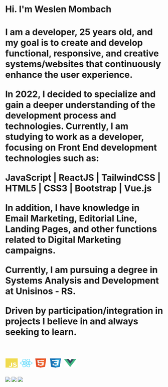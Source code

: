 <h1>Hi. I'm Weslen Mombach<h1/>
I am a developer, 25 years old, and my goal is to create and develop functional, responsive, and creative systems/websites that continuously enhance the user experience.

In 2022, I decided to specialize and gain a deeper understanding of the development process and technologies. Currently, I am studying to work as a developer, focusing on Front End development technologies such as:

JavaScript | ReactJS | TailwindCSS | HTML5 | CSS3 | Bootstrap | Vue.js

In addition, I have knowledge in Email Marketing, Editorial Line, Landing Pages, and other functions related to Digital Marketing campaigns.

Currently, I am pursuing a degree in Systems Analysis and Development at Unisinos - RS.

Driven by participation/integration in projects I believe in and always seeking to learn.
<div style="display: inline_block"><br>
  <img align="center" alt="Weslen-JS" height="30" width="40" src="https://raw.githubusercontent.com/devicons/devicon/master/icons/javascript/javascript-plain.svg">
  <img align="center" alt="Weslen-React" height="30" width="40" src="https://raw.githubusercontent.com/devicons/devicon/master/icons/react/react-original.svg">
  <img align="center" alt="Weslen-HTML" height="30" width="40" src="https://raw.githubusercontent.com/devicons/devicon/master/icons/html5/html5-original.svg">
  <img align="center" alt="Weslen-CSS" height="30" width="40" src="https://raw.githubusercontent.com/devicons/devicon/master/icons/css3/css3-original.svg">
  <img align="center" alt="Weslen-Vue" height="30" width="40" src="https://raw.githubusercontent.com/devicons/devicon/master/icons/vuejs/vuejs-original.svg">

</div>
  
  ##
 
<div> 
  <a href="https://instagram.com/weslenmombach" target="_blank"><img src="https://img.shields.io/badge/-Instagram-%23E4405F?style=for-the-badge&logo=instagram&logoColor=white"></a>
  <a href="mailto:weslenseveromombachcei@gmail.com" target="_blank"><img src="https://img.shields.io/badge/-LinkedIn-%230077B5?style=for-the-badge&logo=linkedin&logoColor=white"></a> 
  <a href="https://www.gmail.com/weslenseveromombach@gmail.com/" target="_blank"><img src="https://img.shields.io/badge/Gmail-333333?style=for-the-badge&logo=gmail&logoColor=red"></a> 

</div>
